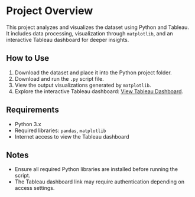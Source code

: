 
</head>
<body>

<h1>Project Overview</h1>
<p>This project analyzes and visualizes the dataset using Python and Tableau. It includes data processing, visualization through <code>matplotlib</code>, and an interactive Tableau dashboard for deeper insights.</p>

<h2>How to Use</h2>
<ol>
  <li>Download the dataset and place it into the Python project folder.</li>
  <li>Download and run the <code>.py</code> script file.</li>
  <li>View the output visualizations generated by <code>matplotlib</code>.</li>
  <li>Explore the interactive Tableau dashboard: 
    <a href="https://public.tableau.com/app/profile/jing.jie.yen/viz/shared/8TXQB8NSJ" target="_blank">View Tableau Dashboard</a>.
  </li>
</ol>

<h2>Requirements</h2>
<ul>
  <li>Python 3.x</li>
  <li>Required libraries: <code>pandas</code>, <code>matplotlib</code></li>
  <li>Internet access to view the Tableau dashboard</li>
</ul>

<h2>Notes</h2>
<ul>
  <li>Ensure all required Python libraries are installed before running the script.</li>
  <li>The Tableau dashboard link may require authentication depending on access settings.</li>
</ul>

</body>
</html>
